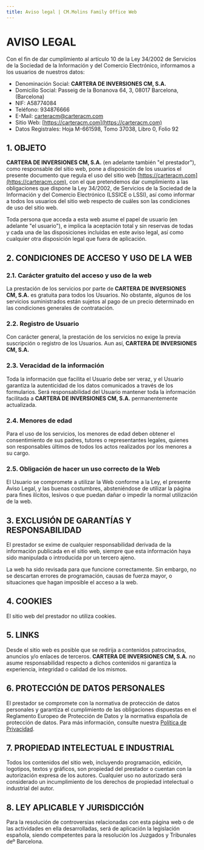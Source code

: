 ```yaml
---
title: Aviso legal | CM.Molins Family Office Web
---
```


# AVISO LEGAL

Con el fin de dar cumplimiento al artículo 10 de la Ley 34/2002 de Servicios de la Sociedad de la Información y del Comercio Electrónico, informamos a los usuarios de nuestros datos:

- Denominación Social: **CARTERA DE INVERSIONES CM, S.A.**
- Domicilio Social: Passeig de la Bonanova 64, 3, 08017 Barcelona, (Barcelona)
- NIF: A58774084
- Teléfono: 934876666
- E-Mail: carteracm@carteracm.com
- Sitio Web: [https://carteracm.com](https://carteracm.com)
- Datos Registrales: Hoja M-661598, Tomo 37038, Libro 0, Folio 92

## 1. OBJETO
**CARTERA DE INVERSIONES CM, S.A.** (en adelante también "el prestador"), como responsable del sitio web, pone a disposición de los usuarios el presente documento que regula el uso del sitio web [https://carteracm.com](https://carteracm.com), con el que pretendemos dar cumplimiento a las obligaciones que dispone la Ley 34/2002, de Servicios de la Sociedad de la Información y del Comercio Electrónico (LSSICE o LSSI), así como informar a todos los usuarios del sitio web respecto de cuáles son las condiciones de uso del sitio web.

Toda persona que acceda a esta web asume el papel de usuario (en adelante "el usuario"), e implica la aceptación total y sin reservas de todas y cada una de las disposiciones incluidas en este aviso legal, así como cualquier otra disposición legal que fuera de aplicación.

## 2. CONDICIONES DE ACCESO Y USO DE LA WEB
### 2.1. Carácter gratuito del acceso y uso de la web
La prestación de los servicios por parte de **CARTERA DE INVERSIONES CM, S.A.** es gratuita para todos los Usuarios. No obstante, algunos de los servicios suministrados están sujetos al pago de un precio determinado en las condiciones generales de contratación.

### 2.2. Registro de Usuario
Con carácter general, la prestación de los servicios no exige la previa suscripción o registro de los Usuarios. Aun así, **CARTERA DE INVERSIONES CM, S.A.**

### 2.3. Veracidad de la información
Toda la información que facilita el Usuario debe ser veraz, y el Usuario garantiza la autenticidad de los datos comunicados a través de los formularios. Será responsabilidad del Usuario mantener toda la información facilitada a **CARTERA DE INVERSIONES CM, S.A.** permanentemente actualizada.

### 2.4. Menores de edad
Para el uso de los servicios, los menores de edad deben obtener el consentimiento de sus padres, tutores o representantes legales, quienes son responsables últimos de todos los actos realizados por los menores a su cargo.

### 2.5. Obligación de hacer un uso correcto de la Web
El Usuario se compromete a utilizar la Web conforme a la Ley, el presente Aviso Legal, y las buenas costumbres, absteniéndose de utilizar la página para fines ilícitos, lesivos o que puedan dañar o impedir la normal utilización de la web.

## 3. EXCLUSIÓN DE GARANTÍAS Y RESPONSABILIDAD
El prestador se exime de cualquier responsabilidad derivada de la información publicada en el sitio web, siempre que esta información haya sido manipulada o introducida por un tercero ajeno.

La web ha sido revisada para que funcione correctamente. Sin embargo, no se descartan errores de programación, causas de fuerza mayor, o situaciones que hagan imposible el acceso a la web.

## 4. COOKIES
El sitio web del prestador no utiliza cookies.

## 5. LINKS
Desde el sitio web es posible que se redirija a contenidos patrocinados, anuncios y/o enlaces de terceros. **CARTERA DE INVERSIONES CM, S.A.** no asume responsabilidad respecto a dichos contenidos ni garantiza la experiencia, integridad o calidad de los mismos.

## 6. PROTECCIÓN DE DATOS PERSONALES
El prestador se compromete con la normativa de protección de datos personales y garantiza el cumplimiento de las obligaciones dispuestas en el Reglamento Europeo de Protección de Datos y la normativa española de protección de datos. Para más información, consulte nuestra [Política de Privacidad](/privacidad).

## 7. PROPIEDAD INTELECTUAL E INDUSTRIAL
Todos los contenidos del sitio web, incluyendo programación, edición, logotipos, textos y gráficos, son propiedad del prestador o cuentan con la autorización expresa de los autores. Cualquier uso no autorizado será considerado un incumplimiento de los derechos de propiedad intelectual o industrial del autor.

## 8. LEY APLICABLE Y JURISDICCIÓN
Para la resolución de controversias relacionadas con esta página web o de las actividades en ella desarrolladas, será de aplicación la legislación española, siendo competentes para la resolución los Juzgados y Tribunales deº Barcelona.
